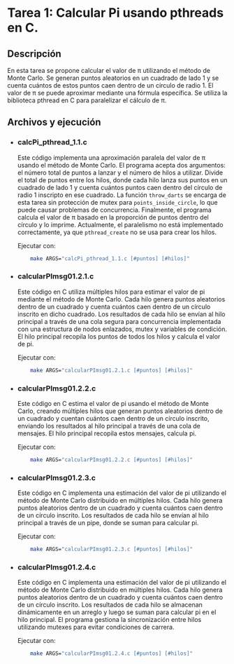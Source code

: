 # Tarea 1: Calcular Pi usando pthreads en C.
## Descripción
En esta tarea se propone calcular el valor de π utilizando el método de Monte Carlo. Se generan puntos aleatorios en un cuadrado de lado 1 y se cuenta cuántos de estos puntos caen dentro de un círculo de radio 1. El valor de π se puede aproximar mediante una fórmula específica. Se utiliza la biblioteca pthread en C para paralelizar el cálculo de π.

## Archivos y ejecución

- ### **calcPi_pthread_1.1.c** 
    Este código implementa una aproximación paralela del valor de π usando el método de Monte Carlo. El programa acepta dos argumentos: el número total de puntos a lanzar y el número de hilos a utilizar. Divide el total de puntos entre los hilos, donde cada hilo lanza sus puntos en un cuadrado de lado 1 y cuenta cuántos puntos caen dentro del círculo de radio 1 inscripto en ese cuadrado. La función `throw_darts` se encarga de esta tarea sin protección de mutex para `points_inside_circle`, lo que puede causar problemas de concurrencia. Finalmente, el programa calcula el valor de π basado en la proporción de puntos dentro del círculo y lo imprime. Actualmente, el paralelismo no está implementado correctamente, ya que `pthread_create` no se usa para crear los hilos.

    Ejecutar con:
    ```bash
        make ARGS="calcPi_pthread_1.1.c [#puntos] [#hilos]"
    ```
  
- ### **calcularPImsg01.2.1.c**     
    Este código en C utiliza múltiples hilos para estimar el valor de pi mediante el método de Monte Carlo. Cada hilo genera puntos aleatorios dentro de un cuadrado y cuenta cuántos caen dentro de un círculo inscrito en dicho cuadrado. Los resultados de cada hilo se envían al hilo principal a través de una cola segura para concurrencia implementada con una estructura de nodos enlazados, mutex y variables de condición. El hilo principal recopila los puntos de todos los hilos y calcula el valor de pi.

    Ejecutar con: 
    ```bash
        make ARGS="calcularPImsg01.2.1.c [#puntos] [#hilos]"
    ```
  
- ### **calcularPImsg01.2.2.c**     
    Este código en C estima el valor de pi usando el método de Monte Carlo, creando múltiples hilos que generan puntos aleatorios dentro de un cuadrado y cuentan cuántos caen dentro de un círculo inscrito, enviando los resultados al hilo principal a través de una cola de mensajes. El hilo principal recopila estos mensajes, calcula pi.

    Ejecutar con: 
    ```bash
        make ARGS="calcularPImsg01.2.2.c [#puntos] [#hilos]"
    ```

- ### **calcularPImsg01.2.3.c**     
    Este código en C implementa una estimación del valor de pi utilizando el método de Monte Carlo distribuido en múltiples hilos. Cada hilo genera puntos aleatorios dentro de un cuadrado y cuenta cuántos caen dentro de un círculo inscrito. Los resultados de cada hilo se envían al hilo principal a través de un pipe, donde se suman para calcular pi.

    Ejecutar con: 
    ```bash
        make ARGS="calcularPImsg01.2.3.c [#puntos] [#hilos]"
    ```

- ### **calcularPImsg01.2.4.c**    
    Este código en C implementa una estimación del valor de pi utilizando el método de Monte Carlo distribuido en múltiples hilos. Cada hilo genera puntos aleatorios dentro de un cuadrado y cuenta cuántos caen dentro de un círculo inscrito. Los resultados de cada hilo se almacenan dinámicamente en un arreglo y luego se suman para calcular pi en el hilo principal. El programa gestiona la sincronización entre hilos utilizando mutexes para evitar condiciones de carrera.

    Ejecutar con: 
    ```bash
        make ARGS="calcularPImsg01.2.4.c [#puntos] [#hilos]"
    ```